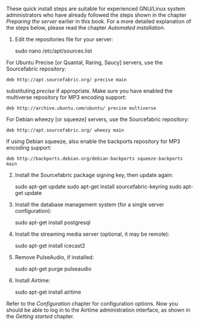 These quick install steps are suitable for experienced GNU/Linux system administrators who have already followed the steps shown in the chapter *Preparing the server* earlier in this book. For a more detailed explanation of the steps below, please read the chapter *Automated installation*.

1. Edit the repositories file for your server:

    sudo nano /etc/apt/sources.list

For Ubuntu Precise \[or Quantal, Raring, Saucy\] servers, use the Sourcefabric repository:

    deb http://apt.sourcefabric.org/ precise main

substituting *precise* if appropriate. Make sure you have enabled the multiverse repository for MP3 encoding support:

    deb http://archive.ubuntu.com/ubuntu/ precise multiverse

For Debian wheezy \[or squeeze\] servers, use the Sourcefabric repository:

    deb http://apt.sourcefabric.org/ wheezy main

If using Debian squeeze, also enable the backports repository for MP3 encoding support:

    deb http://backports.debian.org/debian-backports squeeze-backports main

2. Install the Sourcefabric package signing key, then update again:

    sudo apt-get update
    sudo apt-get install sourcefabric-keyring
    sudo apt-get update 

3. Install the database management system (for a single server configuration):

    sudo apt-get install postgresql

4. Install the streaming media server (optional, it may be remote):

    sudo apt-get install icecast2

5. Remove PulseAudio, if installed:

    sudo apt-get purge pulseaudio

6. Install Airtime:

    sudo apt-get install airtime

Refer to the *Configuration* chapter for configuration options. Now you should be able to log in to the Airtime administration interface, as shown in the *Getting started* chapter.
